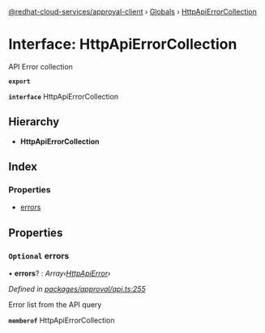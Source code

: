 [@redhat-cloud-services/approval-client](../README.md) › [Globals](../globals.md) › [HttpApiErrorCollection](httpapierrorcollection.md)

# Interface: HttpApiErrorCollection

API Error collection

**`export`** 

**`interface`** HttpApiErrorCollection

## Hierarchy

* **HttpApiErrorCollection**

## Index

### Properties

* [errors](httpapierrorcollection.md#optional-errors)

## Properties

### `Optional` errors

• **errors**? : *Array‹[HttpApiError](httpapierror.md)›*

*Defined in [packages/approval/api.ts:255](https://github.com/leSamo/javascript-clients/blob/master/packages/approval/api.ts#L255)*

Error list from the API query

**`memberof`** HttpApiErrorCollection
